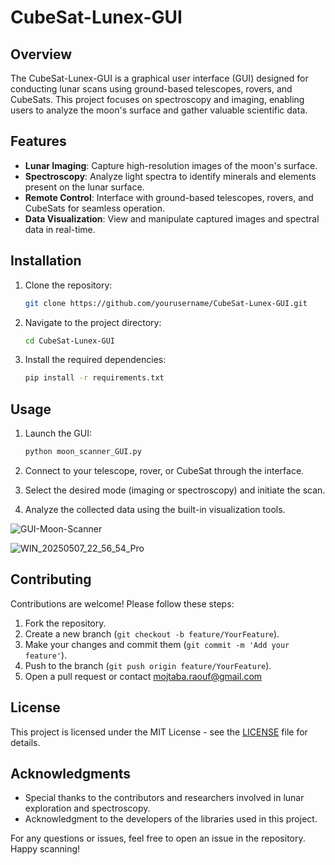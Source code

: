 # CubeSat-Lunex-GUI

## Overview

The CubeSat-Lunex-GUI is a graphical user interface (GUI) designed for conducting lunar scans using ground-based telescopes, rovers, and CubeSats. This project focuses on spectroscopy and imaging, enabling users to analyze the moon's surface and gather valuable scientific data.

## Features

- **Lunar Imaging**: Capture high-resolution images of the moon's surface.
- **Spectroscopy**: Analyze light spectra to identify minerals and elements present on the lunar surface.
- **Remote Control**: Interface with ground-based telescopes, rovers, and CubeSats for seamless operation.
- **Data Visualization**: View and manipulate captured images and spectral data in real-time.

## Installation

1. Clone the repository:
   ```bash
   git clone https://github.com/yourusername/CubeSat-Lunex-GUI.git
   ```
   
2. Navigate to the project directory:
   ```bash
   cd CubeSat-Lunex-GUI
   ```

3. Install the required dependencies:
   ```bash
   pip install -r requirements.txt
   ```

## Usage

1. Launch the GUI:
   ```bash
   python moon_scanner_GUI.py
   ```

2. Connect to your telescope, rover, or CubeSat through the interface.

3. Select the desired mode (imaging or spectroscopy) and initiate the scan.

4. Analyze the collected data using the built-in visualization tools.


![GUI-Moon-Scanner](https://github.com/user-attachments/assets/a5504281-75a6-4f0b-8fdb-a1d6b3845b41)


![WIN_20250507_22_56_54_Pro](https://github.com/user-attachments/assets/e33e591a-6f25-41e2-adb4-563574744579)

## Contributing

Contributions are welcome! Please follow these steps:

1. Fork the repository.
2. Create a new branch (`git checkout -b feature/YourFeature`).
3. Make your changes and commit them (`git commit -m 'Add your feature'`).
4. Push to the branch (`git push origin feature/YourFeature`).
5. Open a pull request or contact mojtaba.raouf@gmail.com

## License

This project is licensed under the MIT License - see the [LICENSE](LICENSE) file for details.

## Acknowledgments

- Special thanks to the contributors and researchers involved in lunar exploration and spectroscopy.
- Acknowledgment to the developers of the libraries used in this project.

For any questions or issues, feel free to open an issue in the repository. Happy scanning!
